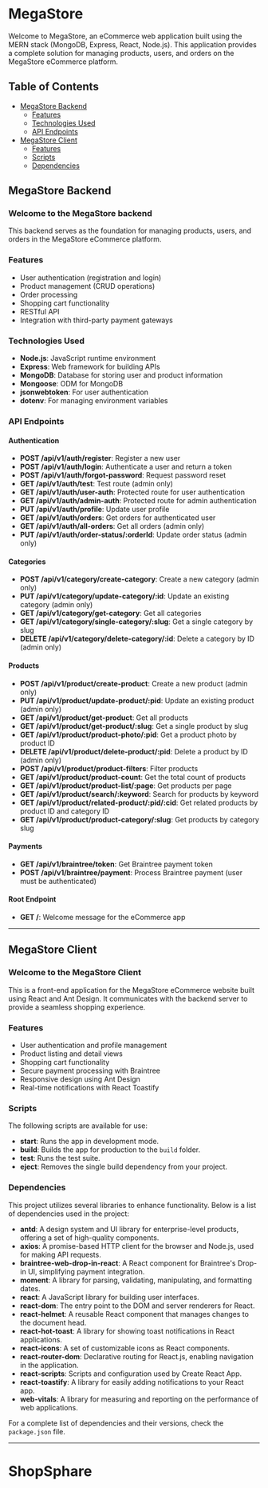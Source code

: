 # MegaStore

Welcome to MegaStore, an eCommerce web application built using the MERN stack (MongoDB, Express, React, Node.js). This application provides a complete solution for managing products, users, and orders on the MegaStore eCommerce platform.

## Table of Contents

- [MegaStore Backend](#megastore-backend)
  - [Features](#features)
  - [Technologies Used](#technologies-used)
  - [API Endpoints](#api-endpoints)
- [MegaStore Client](#megastore-client)
  - [Features](#features-1)
  - [Scripts](#scripts)
  - [Dependencies](#dependencies-1)

## MegaStore Backend

### Welcome to the MegaStore backend

This backend serves as the foundation for managing products, users, and orders in the MegaStore eCommerce platform.

### Features

- User authentication (registration and login)
- Product management (CRUD operations)
- Order processing
- Shopping cart functionality
- RESTful API
- Integration with third-party payment gateways

### Technologies Used

- **Node.js**: JavaScript runtime environment
- **Express**: Web framework for building APIs
- **MongoDB**: Database for storing user and product information
- **Mongoose**: ODM for MongoDB
- **jsonwebtoken**: For user authentication
- **dotenv**: For managing environment variables

### API Endpoints

#### Authentication

- **POST /api/v1/auth/register**: Register a new user
- **POST /api/v1/auth/login**: Authenticate a user and return a token
- **POST /api/v1/auth/forgot-password**: Request password reset
- **GET /api/v1/auth/test**: Test route (admin only)
- **GET /api/v1/auth/user-auth**: Protected route for user authentication
- **GET /api/v1/auth/admin-auth**: Protected route for admin authentication
- **PUT /api/v1/auth/profile**: Update user profile
- **GET /api/v1/auth/orders**: Get orders for authenticated user
- **GET /api/v1/auth/all-orders**: Get all orders (admin only)
- **PUT /api/v1/auth/order-status/:orderId**: Update order status (admin only)

#### Categories

- **POST /api/v1/category/create-category**: Create a new category (admin only)
- **PUT /api/v1/category/update-category/:id**: Update an existing category (admin only)
- **GET /api/v1/category/get-category**: Get all categories
- **GET /api/v1/category/single-category/:slug**: Get a single category by slug
- **DELETE /api/v1/category/delete-category/:id**: Delete a category by ID (admin only)

#### Products

- **POST /api/v1/product/create-product**: Create a new product (admin only)
- **PUT /api/v1/product/update-product/:pid**: Update an existing product (admin only)
- **GET /api/v1/product/get-product**: Get all products
- **GET /api/v1/product/get-product/:slug**: Get a single product by slug
- **GET /api/v1/product/product-photo/:pid**: Get a product photo by product ID
- **DELETE /api/v1/product/delete-product/:pid**: Delete a product by ID (admin only)
- **POST /api/v1/product/product-filters**: Filter products
- **GET /api/v1/product/product-count**: Get the total count of products
- **GET /api/v1/product/product-list/:page**: Get products per page
- **GET /api/v1/product/search/:keyword**: Search for products by keyword
- **GET /api/v1/product/related-product/:pid/:cid**: Get related products by product ID and category ID
- **GET /api/v1/product/product-category/:slug**: Get products by category slug

#### Payments

- **GET /api/v1/braintree/token**: Get Braintree payment token
- **POST /api/v1/braintree/payment**: Process Braintree payment (user must be authenticated)

#### Root Endpoint

- **GET /**: Welcome message for the eCommerce app

---

## MegaStore Client

### Welcome to the MegaStore Client

This is a front-end application for the MegaStore eCommerce website built using React and Ant Design. It communicates with the backend server to provide a seamless shopping experience.

### Features

- User authentication and profile management
- Product listing and detail views
- Shopping cart functionality
- Secure payment processing with Braintree
- Responsive design using Ant Design
- Real-time notifications with React Toastify

### Scripts

The following scripts are available for use:

- **start**: Runs the app in development mode.
- **build**: Builds the app for production to the `build` folder.
- **test**: Runs the test suite.
- **eject**: Removes the single build dependency from your project.

### Dependencies

This project utilizes several libraries to enhance functionality. Below is a list of dependencies used in the project:

- **antd**: A design system and UI library for enterprise-level products, offering a set of high-quality components.
- **axios**: A promise-based HTTP client for the browser and Node.js, used for making API requests.
- **braintree-web-drop-in-react**: A React component for Braintree's Drop-in UI, simplifying payment integration.
- **moment**: A library for parsing, validating, manipulating, and formatting dates.
- **react**: A JavaScript library for building user interfaces.
- **react-dom**: The entry point to the DOM and server renderers for React.
- **react-helmet**: A reusable React component that manages changes to the document head.
- **react-hot-toast**: A library for showing toast notifications in React applications.
- **react-icons**: A set of customizable icons as React components.
- **react-router-dom**: Declarative routing for React.js, enabling navigation in the application.
- **react-scripts**: Scripts and configuration used by Create React App.
- **react-toastify**: A library for easily adding notifications to your React app.
- **web-vitals**: A library for measuring and reporting on the performance of web applications.

For a complete list of dependencies and their versions, check the `package.json` file.

---
# ShopSphare
